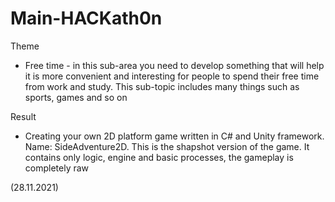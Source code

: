 # Main-HACKath0n

Theme

- Free time - in this sub-area you need to develop something that will help
it is more convenient and interesting for people to spend their free time from work and study.
This sub-topic includes many things such as sports, games and so on

Result

- Creating your own 2D platform game written in C# and Unity framework. Name: SideAdventure2D. This is the shapshot version of the game. It contains only logic, engine and basic processes, the gameplay is completely raw

(28.11.2021)
